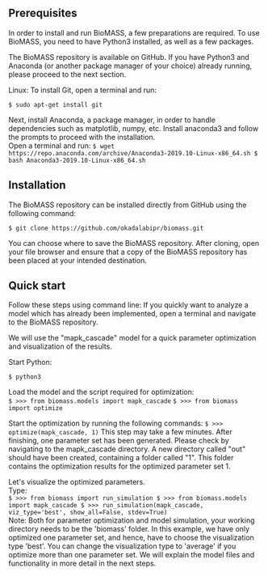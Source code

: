 ## Prerequisites
In order to install and run BioMASS, a few preparations are required. To use BioMASS, you need to have Python3 installed, as well as a few packages.

The BioMASS repository is available on GitHub.
If you have Python3 and Anaconda (or another package manager of your choice) already running, please proceed to the next section.

Linux:
To install Git, open a terminal and run: 

`
$ sudo apt-get install git
`
<br>

Next, install Anaconda, a package manager, in order to handle dependencies such as matplotlib, numpy, etc.
Install anaconda3 and follow the prompts to proceed with the installation. <br>
Open a terminal and run:
`
$ wget https://repo.anaconda.com/archive/Anaconda3-2019.10-Linux-x86_64.sh
$ bash Anaconda3-2019.10-Linux-x86_64.sh
`

## Installation
The BioMASS repository can be installed directly from GitHub using the following command:

`
$ git clone https://github.com/okadalabipr/biomass.git
`
<br>

You can choose where to save the BioMASS repository.
After cloning, open your file browser and ensure that a copy of the BioMASS repository has been placed at your intended destination.

## Quick start

Follow these steps using command line:
If you quickly want to analyze a model which has already been implemented, open a terminal and navigate to the BioMASS repository.

We will use the "mapk_cascade" model for a quick parameter optimization and visualization of the results.

Start Python:

`$ python3
`

Load the model and the script required for optimization: <br>
`
$ >>> from biomass.models import mapk_cascade
`
`
$ >>> from biomass import optimize
`

Start the optimization by running the following commands:
`
$ >>> optimize(mapk_cascade, 1)
`
This step may take a few minutes. After finishing, one parameter set has been generated. Please check by navigating to the mapk_cascade directory. A new directory called "out" should have been created, containing a folder called "1". This folder contains the optimization results for the optimized parameter set 1. <br>

Let's visualize the optimized parameters. <br>
Type: <br>
`
$ >>> from biomass import run_simulation
$ >>> from biomass.models import mapk_cascade
$ >>> run_simulation(mapk_cascade, viz_type='best', show_all=False, stdev=True)
`
<br>
Note: Both for parameter optimization and model simulation, your working directory needs to be the 'biomass' folder. In this example, we have only optimized one parameter set, and hence, have to choose the visualization type 'best'. You can change the visualization type to 'average' if you optimize more than one parameter set.
We will explain the model files and functionality in more detail in the next steps.
